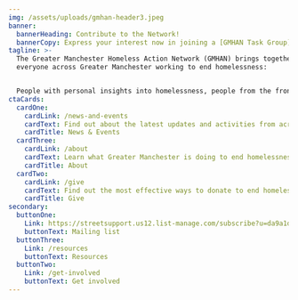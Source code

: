 ```yaml
---
img: /assets/uploads/gmhan-header3.jpeg
banner:
  bannerHeading: Contribute to the Network!
  bannerCopy: Express your interest now in joining a [GMHAN Task Group](/news-and-events/task-group-eoi).
tagline: >-
  The Greater Manchester Homeless Action Network (GMHAN) brings together
  everyone across Greater Manchester working to end homelessness:


  People with personal insights into homelessness, people from the frontline organisations, public sector officers, and anyone working to find more effective solutions to the homelessness crisis.
ctaCards:
  cardOne:
    cardLink: /news-and-events
    cardText: Find out about the latest updates and activities from across the Network
    cardTitle: News & Events
  cardThree:
    cardLink: /about
    cardText: Learn what Greater Manchester is doing to end homelessness
    cardTitle: About
  cardTwo:
    cardLink: /give
    cardText: Find out the most effective ways to donate to end homelessness
    cardTitle: Give
secondary:
  buttonOne:
    Link: https://streetsupport.us12.list-manage.com/subscribe?u=da9a1d4bb2b1a69a981456972&id=3c6ae13085
    buttonText: Mailing list
  buttonThree:
    Link: /resources
    buttonText: Resources
  buttonTwo:
    Link: /get-involved
    buttonText: Get involved
---
```

